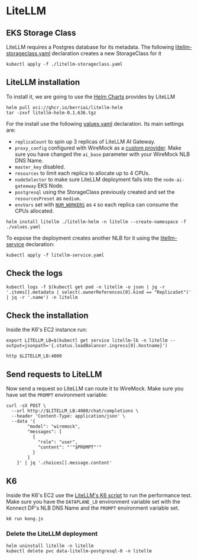 # LiteLLM


## EKS Storage Class
LiteLLM requires a Postgres database for its metadata. The following [litellm-storageclass.yaml](../litellm/litellm-storageclass.yaml) declaration creates a new StorageClass for it

```
kubectl apply -f ./litellm-storageclass.yaml
```

## LiteLLM installation

To install it, we are going to use the [Helm Charts](https://docs.litellm.ai/docs/proxy/deploy#helm-chart) provides by LiteLLM

```
helm pull oci://ghcr.io/berriai/litellm-helm
tar -zxvf litellm-helm-0.1.636.tgz
```

For the install use the following [values.yaml](../litellm/values.yaml) declaration. Its main settings are:
* ``replicaCount`` to spin up 3 replicas of LiteLLM AI Gateway.
* ``proxy_config`` configured with WireMock as a [custom provider](https://docs.litellm.ai/docs/providers/custom). Make sure you have changed the ``ai_base`` parameter with your WireMock NLB DNS Name.
* ``master_key`` disabled.
* ``resources`` to limit each replica to allocate up to 4 CPUs.
* ``nodeSelector`` to make sure LiteLLM deployment falls into the ``node-ai-gateeway`` EKS Node.
* ``postgresql`` using the StorageClass previously created and set the ``resourcesPreset`` as ``medium``.
* ``envVars`` set with [``NUM_WORKERS``](https://docs.litellm.ai/docs/proxy/cli#--num_workers) as ``4`` so each replica can consume the CPUs allocated.


```
helm install litellm ./litellm-helm -n litellm --create-namespace -f ./values.yaml
```


To expose the deployment creates another NLB for it using the [litellm-service](../litellm/litellm-service.yaml) declaration:


```
kubectl apply -f litellm-service.yaml
```

## Check the logs

```
kubectl logs -f $(kubectl get pod -n litellm -o json | jq -r '.items[].metadata | select(.ownerReferences[0].kind == "ReplicaSet")' | jq -r '.name') -n litellm
```


## Check the installation

Inside the K6's EC2 instance run:

```
export LITELLM_LB=$(kubectl get service litellm-lb -n litellm --output=jsonpath='{.status.loadBalancer.ingress[0].hostname}')
```

```
http $LITELLM_LB:4000
```


## Send requests to LiteLLM

Now send a request so LiteLLM can route it to WireMock. Make sure you have set the ``PROMPT`` environment variable:


```
curl -sX POST \
  --url http://$LITELLM_LB:4000/chat/completions \
  --header 'Content-Type: application/json' \
  --data '{
        "model": "wiremock",
        "messages": [
          {
            "role": "user",
            "content": "'"$PROMPT"'"
          }
        ]
    }' | jq '.choices[].message.content'
```

## K6

Inside the K6's EC2 use the [LiteLLM's K6 script](../k6/litellm.js) to run the performance test. Make sure you have the ``DATAPLANE_LB`` environment variable set with the Konnect DP's NLB DNS Name and the ``PROMPT`` environment variable set.

```
k6 run kong.js
```



### Delete the LiteLLM deployment

```
helm uninstall litellm -n litellm
kubectl delete pvc data-litellm-postgresql-0 -n litellm
```

